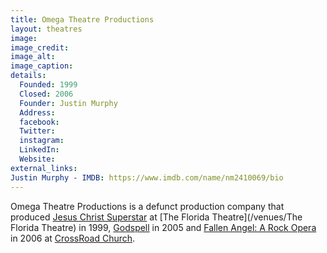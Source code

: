 ```yaml
---
title: Omega Theatre Productions
layout: theatres
image: 
image_credit:
image_alt:
image_caption:
details:
  Founded: 1999
  Closed: 2006
  Founder: Justin Murphy
  Address: 
  facebook: 
  Twitter: 
  instagram: 
  LinkedIn: 
  Website: 
external_links: 
Justin Murphy - IMDB: https://www.imdb.com/name/nm2410069/bio
---
```

Omega Theatre Productions is a defunct production company that produced [Jesus Christ Superstar](/productions/1999_Jesus_Christ_Superstar) at [The Florida Theatre](/venues/The Florida Theatre) in 1999, [Godspell](/productions/2005_Godspell) in 2005 and [Fallen Angel: A Rock Opera](/productions/2006_Fallen_Angel:_A_Rock_Opera) in 2006 at [CrossRoad Church](/venues/CrossRoad_Church). 
